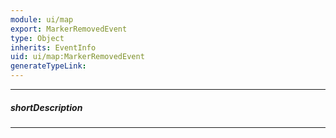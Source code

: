 ```yaml
---
module: ui/map
export: MarkerRemovedEvent
type: Object
inherits: EventInfo
uid: ui/map:MarkerRemovedEvent
generateTypeLink: 
---
```

---
##### shortDescription
<!-- Description goes here -->

---
<!-- Description goes here -->
